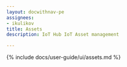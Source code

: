 ```yaml
---
layout: docwithnav-pe
assignees:
- ikulikov
title: Assets
description: IoT Hub IoT Asset management

---
```


{% include docs/user-guide/ui/assets.md %}
